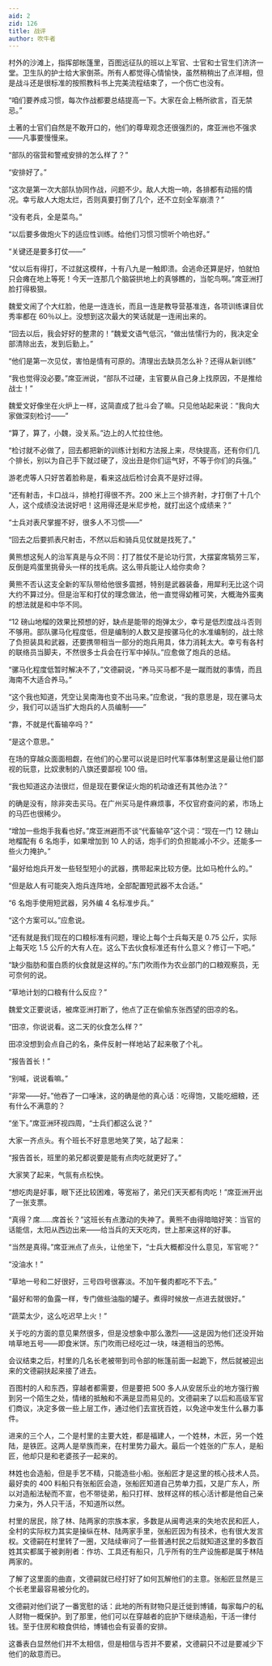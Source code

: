 ```yaml
---
aid: 2
zid: 126
title: 战评
author: 吹牛者
---
```


村外的沙滩上，指挥部帐篷里，百图远征队的班以上军官、士官和士官生们济济一堂。卫生队的护士给大家倒茶。所有人都觉得心情愉快，虽然稍稍出了点洋相，但是战斗还是很标准的按照教科书上完美流程结束了，一个伤亡也没有。

“咱们要养成习惯，每次作战都要总结提高一下。大家在会上畅所欲言，百无禁忌。”

土著的士官们自然是不敢开口的，他们的尊卑观念还很强烈的，席亚洲也不强求——凡事要慢慢来。

“部队的宿营和警戒安排的怎么样了？”

“安排好了。”

“这次是第一次大部队协同作战，问题不少。敌人大炮一响，各排都有动摇的情况。幸亏敌人大炮太烂，否则真要打倒了几个，还不立刻全军崩溃？”

“没有老兵，全是菜鸟。”

“以后要多做炮火下的适应性训练。给他们习惯习惯听个响也好。”

“关键还是要多打仗——”

“仗以后有得打，不过就这模样，十有八九是一触即溃。会逃命还算是好，怕就怕只会瘫在地上等死！今天一连那几个脑袋拱地上的真够瞧的，当鸵鸟啊。”席亚洲打脸打得极狠。

魏爱文闹了个大红脸，他是一连连长，而且一连是教导营基准连，各项训练课目优秀率都在 60％以上。没想到这次最大的笑话就是一连闹出来的。

“回去以后，我会好好的整肃的！”魏爱文语气低沉，“做出怯懦行为的，我决定全部清除出去，发到后勤上。”

“他们是第一次见仗，害怕是情有可原的。清理出去缺员怎么补？还得从新训练”

“我也觉得没必要。”席亚洲说，“部队不过硬，主官要从自己身上找原因，不是推给战士！”

魏爱文好像坐在火炉上一样，这简直成了批斗会了嘛。只见他站起来说：“我向大家做深刻检讨——”

“算了，算了，小魏，没关系。”边上的人忙拉住他。

“检讨就不必做了，回去都把新的训练计划和方法报上来，尽快提高，还有你们几个排长，别以为自己手下就过硬了，没出丑是你们运气好，不等于你们的兵强。”

游老虎等人只好苦着脸称是，看来这战后检讨会真不是好过得。

“还有射击，卡口战斗，排枪打得很不齐。200 米上三个排齐射，才打倒了十几个人，这个成绩没法说好吧！这用得还是米尼步枪，就打出这个成绩来？”

“士兵对表尺掌握不好，很多人不习惯——”

“回去之后要抓表尺射击，不然以后和骑兵见仗就是找死了。”

黄熊想这髡人的治军真是与众不同：打了胜仗不是论功行赏，大摆宴席犒劳三军，反倒是鸡蛋里挑骨头一样的找毛病。这么带兵能让人给你卖命？

黄熊不否认这支全新的军队带给他很多震撼，特别是武器装备，用犀利无比这个词大约不算过分。但是治军和打仗的理念做法，他一直觉得幼稚可笑，大概海外蛮夷的想法就是和中华不同。

“12 磅山地榴的效果比预想的好，缺点是能带的炮弹太少，幸亏是低烈度战斗否则不够用。部队骡马化程度低，但是编制的人数又是按骡马化的水准编制的，战士除了负担装具和武器，还要携带相当一部分的炮兵用具，体力消耗太大。幸亏有各村的联络员当脚夫，不然很多士兵会在行军中掉队。”应愈做了炮兵的总结。

“骡马化程度低暂时解决不了，”文德嗣说，“养马买马都不是一蹴而就的事情，而且海南不大适合养马。”

“这个我也知道，凭空让吴南海也变不出马来。”应愈说，“我的意思是，现在骡马太少，我们可以适当扩大炮兵的人员编制——”

“靠，不就是代畜输卒吗？”

“是这个意思。”

在场的穿越众面面相觑，在他们的心里可以说是旧时代军事体制里这是最让他们鄙视的玩意，比奴隶制的八旗还要鄙视 100 倍。

“我也知道这办法很烂，但是现在要保证火炮的机动谁还有其他办法？”

的确是没有，除非突击买马。在广州买马是件麻烦事，不仅官府查问的紧，市场上的马匹也很稀少。

“增加一些炮手我看也好。”席亚洲避而不谈“代畜输卒”这个词：“现在一门 12 磅山地榴配有 6 名炮手，如果增加到 10 人的话，炮手们的负担能减小不少。还能多一些火力掩护。”

“最好给炮兵开发一些轻型短小的武器，携带起来比较方便。比如马枪什么的。”

“但是敌人有可能突入炮兵连阵地，全部配置短武器不太合适。”

“6 名炮手使用短武器，另外编 4 名标准步兵。”

“这个方案可以。”应愈说。

“还有就是我们现在的口粮标准有问题，理论上每个士兵每天是 0.75 公斤，实际上每天吃 1.5 公斤的大有人在。这么下去伙食标准还有什么意义？修订一下吧。”

“缺少脂肪和蛋白质的伙食就是这样的。”东门吹雨作为农业部门的口粮观察员，无可奈何的说。

“草地计划的口粮有什么反应？”

魏爱文正要说话，被席亚洲打断了，他点了正在偷偷东张西望的田凉的名。

“田凉，你说说看。这二天的伙食怎么样？”

田凉没想到会点自己的名，条件反射一样地站了起来敬了个礼。

“报告首长！”

“别喊，说说看嘛。”

“非常——好。”他吞了一口唾沫，这的确是他的真心话：吃得饱，又能吃细粮，还有什么不满意的？

“坐下。”席亚洲环视四周，“士兵们都这么说？”

大家一齐点头。有个班长不好意思地笑了笑，站了起来：

“报告首长，班里的弟兄都说要是能有点肉吃就更好了。”

大家笑了起来，气氛有点松快。

“想吃肉是好事，眼下还比较困难，等宽裕了，弟兄们天天都有肉吃！”席亚洲开出了一张支票。

“真得？席……席首长？”这班长有点激动的失神了。黄熊不由得暗暗好笑：当官的话能信，太阳从西边出来——给当兵的天天吃肉，世上那来这样的好事。

“当然是真得。”席亚洲点了点头，让他坐下，“士兵大概都没什么意见，军官呢？”

“没油水！”

“草地一号和二好很好，三号四号很寡淡。不加午餐肉都吃不下去。”

“最好和带的鱼露一样，专门做些油脂的罐子。煮得时候放一点进去就很好。”

“蔬菜太少，这么吃迟早上火！”

关于吃的方面的意见果然很多，但是没想象中那么激烈——这是因为他们还没开始啃草地五号——即食米饼。东门吹雨已经吃过一块，味道相当的恐怖。

会议结束之后，村里的几名长老被带到司令部的帐篷前面一起跪下，然后就被迎出来的文德嗣扶起来接了进去。

百图村的人和东西，穿越者都需要，但是要把 500 多人从安居乐业的地方强行搬到另一个陌生之处，情绪的抵触和不满是显而易见的。文德嗣来了以后和高级军官们商议，决定多做一些上层工作，通过他们去宣抚百姓，以免途中发生什么暴力事件。

进来的三个人，二个是村里的主要大姓，都是福建人，一个姓林，木匠，另一个姓陆，是铁匠。这两人是举族而来，在村里势力最大。最后一个姓张的广东人，是船匠，他却只是和老婆孩子一起来的。

林姓也会造船，但是手艺不精，只能造些小船。张船匠才是这里的核心技术人员。最好卖的 400 料船只有张船匠会造，张船匠知道自己势单力孤，又是广东人，所以对造船法秘而不宣，也不带徒弟，船只打样、放样这样的核心活计都是他自己亲力亲为，外人只干活，不知道所以然。

村里的居民，除了林、陆两家的宗族本家，多数是从闽粤逃来的失地农民和匠人，全村的实际权力其实是操纵在林、陆两家手里，张船匠因为有技术，也有很大发言权。文德嗣在村里转了一圈，又陆续审问了一些普通村民之后就知道这里的多数百姓其实都属于被剥削者：作坊、工具还有船只，几乎所有的生产设施都是属于林陆两家的。

了解了这里面的曲直，文德嗣就已经打好了如何瓦解他们的主意。张船匠显然是三个长老里最容易被分化的。

文德嗣对他们说了一番宽慰的话：此地的所有财物只是迁徙到博铺，每家每户的私人财物一概保护。到了那里，他们可以在穿越者的庇护下继续造船，干活一律付钱。至于住房和粮食供给，博铺也会有妥善的安排。

这番表白显然他们并不太相信，但是相信与否并不要紧，文德嗣只不过是要减少下他们的敌意而已。
